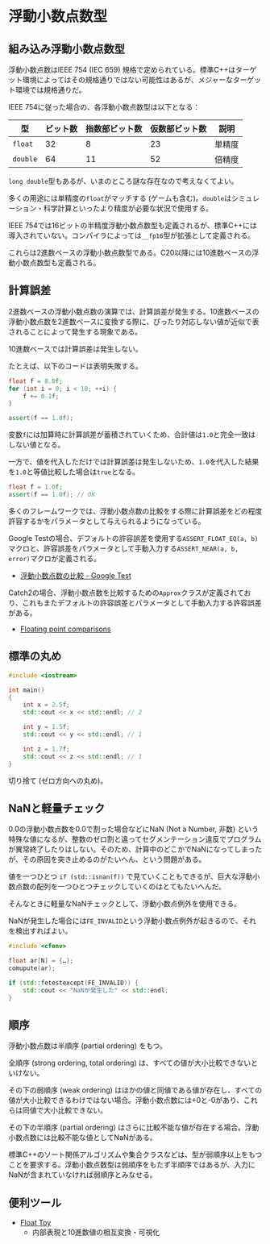 # 浮動小数点数型
## 組み込み浮動小数点数型
浮動小数点数はIEEE 754 (IEC 659) 規格で定められている。標準C++はターゲット環境によってはその規格通りではない可能性はあるが、メジャーなターゲット環境では規格通りだ。

IEEE 754に従った場合の、各浮動小数点数型は以下となる：

| 型 | ビット数 | 指数部ビット数 | 仮数部ビット数 | 説明 |
|----|----------|----------------|----------------|------|
| `float`  | 32 |  8 | 23 | 単精度 |
| `double` | 64 | 11 | 52 | 倍精度 |

`long double`型もあるが、いまのところ謎な存在なので考えなくてよい。

多くの用途には単精度の`float`がマッチする (ゲームも含む)。`double`はシミュレーション・科学計算といったより精度が必要な状況で使用する。

IEEE 754では16ビットの半精度浮動小数点数型も定義されるが、標準C++には導入されていない。コンパイラによっては`__fp16`型が拡張として定義される。

これらは2進数ベースの浮動小数点数型である。C20以降には10進数ベースの浮動小数点数型も定義される。


## 計算誤差
2進数ベースの浮動小数点数の演算では、計算誤差が発生する。10進数ベースの浮動小数点数を2進数ベースに変換する際に、ぴったり対応しない値が近似で表されることによって発生する現象である。

10進数ベースでは計算誤差は発生しない。

たとえば、以下のコードは表明失敗する。

```cpp
float f = 0.0f;
for (int i = 0; i < 10; ++i) {
    f += 0.1f;
}

assert(f == 1.0f);
```

変数`f`には加算時に計算誤差が蓄積されていくため、合計値は`1.0`と完全一致はしない値となる。

一方で、値を代入しただけでは計算誤差は発生しないため、`1.0`を代入した結果を`1.0`と等値比較した場合は`true`となる。

```cpp
float f = 1.0f;
assert(f == 1.0f); // OK
```

多くのフレームワークでは、浮動小数点数の比較をする際に計算誤差をどの程度許容するかをパラメータとして与えられるようになっている。

Google Testの場合、デフォルトの許容誤差を使用する`ASSERT_FLOAT_EQ(a, b)`マクロと、許容誤差をパラメータとして手動入力する`ASSERT_NEAR(a, b, error)`マクロが定義される。

- [浮動小数点数の比較 - Google Test](http://opencv.jp/googletestdocs/advancedguide.html#adv-floating-point-comparision)

Catch2の場合、浮動小数点数を比較するための`Approx`クラスが定義されており、これもまたデフォルトの許容誤差とパラメータとして手動入力する許容誤差がある。

- [Floating point comparisons](https://github.com/catchorg/Catch2/blob/devel/docs/assertions.md#floating-point-comparisons)


## 標準の丸め
```cpp
#include <iostream>

int main()
{
    int x = 2.5f;
    std::cout << x << std::endl; // 2

    int y = 1.5f;
    std::cout << y << std::endl; // 1

    int z = 1.7f;
    std::cout << z << std::endl; // 1
}
```

切り捨て (ゼロ方向への丸め)。


## NaNと軽量チェック
0.0の浮動小数点数を0.0で割った場合などにNaN (Not a Number, 非数) という特殊な値になるが、整数のゼロ割と違ってセグメンテーション違反でプログラムが異常終了したりはしない。そのため、計算中のどこかでNaNになってしまったが、その原因を突き止めるのがたいへん、という問題がある。

値を一つひとつ `if (std::isnan(f))` で見ていくこともできるが、巨大な浮動小数点数の配列を一つひとつチェックしていくのはとてもたいへんだ。

そんなときに軽量なNaNチェックとして、浮動小数点例外を使用できる。

NaNが発生した場合には`FE_INVALID`という浮動小数点例外が起きるので、それを検出すればよい。

```cpp
#include <cfenv>

float ar[N] = {…};
comupute(ar);

if (std::fetestexcept(FE_INVALID)) {
    std::cout << "NaNが発生した" << std::endl;
}
```


## 順序
浮動小数点数は半順序 (partial ordering) をもつ。

全順序 (strong ordering, total ordering) は、すべての値が大小比較できないといけない。

その下の弱順序 (weak ordering) はほかの値と同値である値が存在し、すべての値が大小比較できるわけではない場合。浮動小数点数には+0と-0があり、これらは同値で大小比較できない。

その下の半順序 (partial ordering) はさらに比較不能な値が存在する場合。浮動小数点数には比較不能な値としてNaNがある。

標準C++のソート関係アルゴリズムや集合クラスなどは、型が弱順序以上をもつことを要求する。浮動小数点数型は弱順序をもたず半順序ではあるが、入力にNaNが含まれていなければ弱順序とみなせる。


## 便利ツール
- [Float Toy](http://evanw.github.io/float-toy/)
    - 内部表現と10進数値の相互変換・可視化

